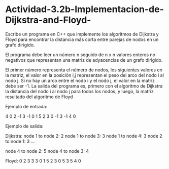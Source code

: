 # Actividad-3.2b-Implementacion-de-Dijkstra-and-Floyd-
Escribe un programa en C++ que implemente los algoritmos de Dijkstra y Floyd para encontrar la distancia más corta entre parejas de nodos en un grafo dirigido. 

El programa debe leer un número n seguido de n x n valores enteros no negativos que representan una matriz de adyacencias de un grafo dirigido.

El primer número representa el número de nodos, los siguientes valores en la matriz, el valor en la posición i,j representan el peso del arco del nodo i al nodo j. Si no hay un arco entre el nodo i y el nodo j, el valor en la matriz debe ser -1.
La salida del programa es, primero con el algoritmo de Dijkstra la distancia del nodo i al nodo j para todos los nodos, y luego, la matriz resultado del algoritmo de Floyd

 

Ejemplo de entrada:

4 
0 2 -1 3 
-1 0 1 5 
2 3 0 -1 
3 -1 4 0

 

Ejemplo de salida:

Dijkstra: 
node 1 to node 2:  2 
node 1 to node 3:  3 
node 1 to node 4:  3 
node 2 to node 1:  3 
...

node 4 to node 2:  5 
node 4 to node 3:  4 

Floyd: 
0 2 3 3 
3 0 1 5 
2 3 0 5 
3 5 4 0
